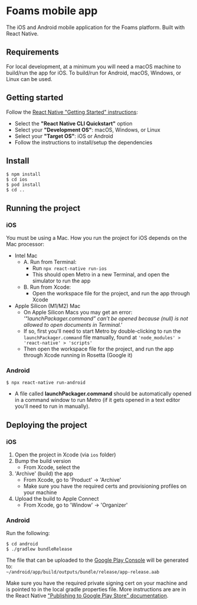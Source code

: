 # Foams mobile app

The iOS and Android mobile application for the Foams platform. Built with React Native.

## Requirements

For local development, at a minimum you will need a macOS machine to build/run the app for iOS. To build/run for Android, macOS, Windows, or Linux can be used.

## Getting started

Follow the [React Native "Getting Started" instructions](http://reactnative.dev/docs/getting-started):
- Select the **"React Native CLI Quickstart"** option
- Select your **"Development OS"**: macOS, Windows, or Linux
- Select your **"Target OS"**: iOS or Android
- Follow the instructions to install/setup the dependencies

## Install
    $ npm install
    $ cd ios
    $ pod install
    $ cd ..

## Running the project

### iOS
You must be using a Mac.
How you run the project for iOS depends on the Mac processor:
- Intel Mac
    - A. Run from Terminal:
        - Run `npx react-native run-ios`
        - This should open Metro in a new Terminal, and open the simulator to run the app
    - B. Run from Xcode:
        - Open the workspace file for the project, and run the app through Xcode
- Apple Silicon (M1/M2) Mac
    - On Apple Silicon Macs you may get an error: *'"launchPackager.command” can’t be opened because (null) is not allowed to open documents in Terminal.'*
    - If so, first you'll need to start Metro by double-clicking to run the `launchPackager.command` file manually, found at `'node_modules' > 'react-native' > 'scripts'`
    - Then open the workspace file for the project, and run the app through Xcode running in Rosetta (Google it)

### Android 
    $ npx react-native run-android
* A file called  **launchPackager.command** should be automatically opened in a command window to run Metro (if it gets opened in a text editor you'll need to run in manually).

## Deploying the project

### iOS
1. Open the project in Xcode (via `ios` folder)
2. Bump the build version
    - From Xcode, select the 
3. 'Archive' (build) the app
    - From Xcode, go to 'Product' -> 'Archive'
    - Make sure you have the required certs and provisioning profiles on your machine
4. Upload the build to Apple Connect
    - From Xcode, go to 'Window' -> 'Organizer'

### Android 
Run the following:
    
    $ cd android
    $ ./gradlew bundleRelease

The file that can be uploaded to the [Google Play Console](https://play.google.com) will be generated to:<br />
`~/android/app/build/outputs/bundle/release/app-release.aab`

Make sure you have the required private signing cert on your machine and is pointed to in the local gradle properties file.
More instructions are are in the React Native ["Publishing to Google Play Store" documentation](http://reactnative.dev/docs/signed-apk-android).
